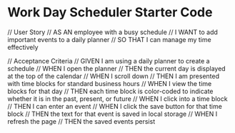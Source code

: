 # Work Day Scheduler Starter Code
// User Story
// AS AN employee with a busy schedule
// I WANT to add important events to a daily planner
// SO THAT I can manage my time effectively

// Acceptance Criteria
// GIVEN I am using a daily planner to create a schedule
// WHEN I open the planner
// THEN the current day is displayed at the top of the calendar
// WHEN I scroll down
// THEN I am presented with time blocks for standard business hours
// WHEN I view the time blocks for that day
// THEN each time block is color-coded to indicate whether it is in the past, present, or future
// WHEN I click into a time block
// THEN I can enter an event
// WHEN I click the save button for that time block
// THEN the text for that event is saved in local storage
// WHEN I refresh the page
// THEN the saved events persist 
